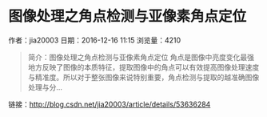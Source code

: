 # 图像处理之角点检测与亚像素角点定位
作者：jia20003
日期：2016-12-16 11:15
浏览量：4210
> 简介：图像处理之角点检测与亚像素角点定位 角点是图像中亮度变化最强地方反映了图像的本质特征，提取图像中的角点可以有效提高图像处理速度与精准度。所以对于整张图像来说特别重要，角点检测与提取的越准确图像处理与分...

 链接：http://blog.csdn.net/jia20003/article/details/53636284
